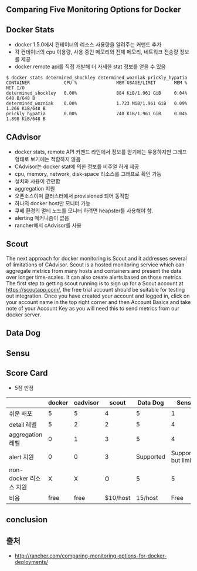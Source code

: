 ## Comparing Five Monitoring Options for Docker

## Docker Stats

- docker 1.5.0에서 컨테이너의 리소스 사용량을 알려주는 커맨드 추가
- 각 컨테이너의 cpu 이용량, 사용 중인 메모리와 전체 메모리, 네트워크 전송량 정보를 제공
- docker remote api를 직접 개발해 더 자세한 stat 정보를 얻을 수 있음

```
$ docker stats determined_shockley determined_wozniak prickly_hypatia
CONTAINER             CPU %               MEM USAGE/LIMIT       MEM %               NET I/O
determined_shockley   0.00%               884 KiB/1.961 GiB     0.04%               648 B/648 B
determined_wozniak    0.00%               1.723 MiB/1.961 GiB   0.09%               1.266 KiB/648 B
prickly_hypatia       0.00%               740 KiB/1.961 GiB     0.04%               1.898 KiB/648 B
```

## CAdvisor

- docker stats, remote API 커맨드 라인에서 정보를 얻기에는 유용하지만 그래프 형태로 보기에는 적합하지 않음
- CAdvisor는 docker stat에 의한 정보를 비주얼 하게 제공 
- cpu, memory, network, disk-space 리소스를 그래프로 확인 가능
- 설치와 사용이 간편함 
- aggregation 지원
- 오픈소스이며 클러스터에서 provisioned 되어 동작함 
- 하나의 docker host만 모니터 가능
- 쿠베 환경의 멀티 노드를 모니터 하려면 heapster를 사용해야 함.
- alerting 메커니즘이 없음 
- rancher에서 cAdvisor를 사용 

## Scout

The next approach for docker monitoring is Scout and it addresses several of limitations of CAdvisor. Scout is a hosted monitoring service which can aggregate metrics from many hosts and containers and present the data over longer time-scales. It can also create alerts based on those metrics. The first step  to getting scout running is to sign up for a Scout account at https://scoutapp.com/, the free trial account should be suitable for testing out integration.  Once you have created your account and logged in, click on your account name in the top right corner and then Account Basics and take note of your Account Key as you will need this to send metrics from our docker server.



## Data Dog

## Sensu

## Score Card

- 5점 만점

|          |docker|cadvisor|scout|Data Dog|Sensu|
|----------|------|--------|-----|--------|-----|
|쉬운 배포|5|5|4|5|1|
|detail 레벨|5|2|2|5|4|
|aggregation 레벨|0|1|3|5|4|
|alert 지원|0|0|3|Supported|Supported but limited|
|non-docker 리소스 지원|X|X|O|5|5|
|비용|free|free|$10/host|15/host|Free|

## conclusion



## 출처

- http://rancher.com/comparing-monitoring-options-for-docker-deployments/

